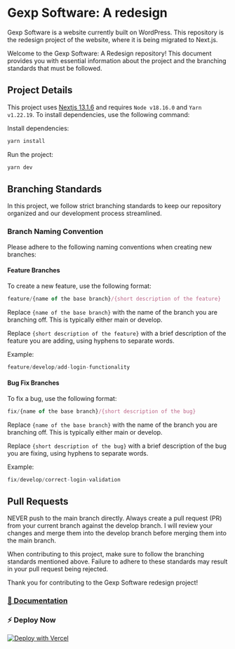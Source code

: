 # Gexp Software: A redesign

Gexp Software is a website currently built on WordPress. This repository is the redesign project of the website, where it is being migrated to Next.js.

Welcome to the Gexp Software: A Redesign repository! This document provides you with essential information about the project and the branching standards that must be followed.

## Project Details

This project uses [Nextjs 13.1.6](https://nextjs.org/blog/next-13) and requires `Node v18.16.0` and `Yarn v1.22.19`. To install dependencies, use the following command:

Install dependencies:
```javascript
yarn install
```
Run the project:
```javascript
yarn dev
```

## Branching Standards
In this project, we follow strict branching standards to keep our repository organized and our development process streamlined.

### Branch Naming Convention
Please adhere to the following naming conventions when creating new branches:

#### Feature Branches
To create a new feature, use the following format:
```javascript
feature/{name of the base branch}/{short description of the feature}
```
Replace `{name of the base branch}` with the name of the branch you are branching off. This is typically either main or develop.

Replace `{short description of the feature}` with a brief description of the feature you are adding, using hyphens to separate words.

Example:

```javascript
feature/develop/add-login-functionality
```

#### Bug Fix Branches
To fix a bug, use the following format:

```javascript
fix/{name of the base branch}/{short description of the bug}
```
Replace `{name of the base branch}` with the name of the branch you are branching off. This is typically either main or develop.

Replace `{short description of the bug}` with a brief description of the bug you are fixing, using hyphens to separate words.

Example:

```javascript
fix/develop/correct-login-validation
```

## Pull Requests
NEVER push to the main branch directly. Always create a pull request (PR) from your current branch against the develop branch. I will review your changes and merge them into the develop branch before merging them into the main branch.

When contributing to this project, make sure to follow the branching standards mentioned above. Failure to adhere to these standards may result in your pull request being rejected.

Thank you for contributing to the Gexp Software redesign project!

### [🔌 Documentation](https://nextjstemplates.com/docs)

### ⚡ Deploy Now

[![Deploy with Vercel](https://vercel.com/button)](https://vercel.com/new/clone?repository-url=https%3A%2F%2Fgithub.com%2FNextJSTemplates%2Fstartup-nextjs)
